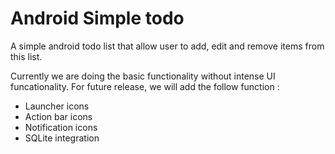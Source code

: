 Android Simple todo
====================

A simple android todo list that allow user to add, edit and remove items from this list.

Currently we are doing the basic functionality without intense UI funcationality.  For future release, we will add the follow function :

- Launcher icons
- Action bar icons
- Notification icons
- SQLite integration
